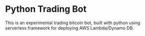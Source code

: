 # Python Trading Bot

This is an experimental trading bitcoin bot, built with python using serverless framework for deploying AWS Lambda/Dynamo DB.
